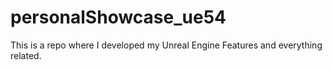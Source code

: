 # personalShowcase_ue54
This is a repo where I developed my Unreal Engine Features and everything related.

